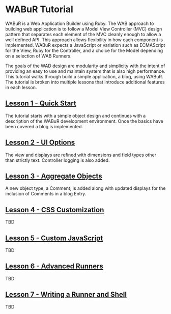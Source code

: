 
# WABuR Tutorial

WABuR is a Web Application Builder using Ruby. The WAB approach to building
web application is to follow a Model View Controller (MVC) design pattern that
separates each element of the MVC cleanly enough to allow a well defined
API. This approach allows flexibility in how each component is
implemented. WABuR expects a JavaScript or variation such as ECMAScript for
the View, Ruby for the Controller, and a choice for the Model depending on a
selection of WAB Runners.

The goals of the WAD design are modularity and simplicity with the intent of
providing an easy to use and maintain system that is also high
performance. This tutorial walks through build a simple application, a blog,
using WABuR. The tutorial is broken into multiple lessons that introduce
additional features in each lesson.

## [Lesson 1 - Quick Start](lesson-1/index.md)

The tutorial starts with a simple object design and continues with a
description of the WABuR development environment. Once the basics have been
covered a blog is implemented.

## [Lesson 2 - UI Options](lesson-2/index.md)

The view and displays are refined with dimensions and field types other than
strictly text. Controller logging is also added.

## [Lesson 3 - Aggregate Objects](lesson-3/index.md)

A new object type, a Comment, is added along with updated displays for the
inclusion of Comments in a blog Entry.

## [Lesson 4 - CSS Customization](lesson-4/index.md)

TBD

## [Lesson 5 - Custom JavaScript](lesson-5/index.md)

TBD

## [Lesson 6 - Advanced Runners](lesson-6/index.md)

TBD

## [Lesson 7 - Writing a Runner and Shell](lesson-7/index.md)

TBD
